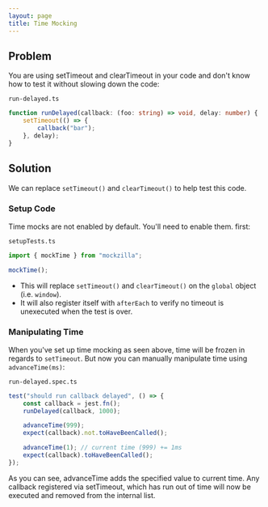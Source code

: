 ```yaml
---
layout: page
title: Time Mocking
---
```


## Problem

You are using setTimeout and clearTimeout in your code and don't know how to test it without slowing down the code:

`run-delayed.ts`
```TypeScript
function runDelayed(callback: (foo: string) => void, delay: number) {
    setTimeout(() => {
        callback("bar");
    }, delay);
}
```

## Solution

We can replace `setTimeout()` and `clearTimeout()` to help test this code.

### Setup Code

Time mocks are not enabled by default. You'll need to enable them. first:

`setupTests.ts`
```TypeScript
import { mockTime } from "mockzilla";

mockTime();
```

- This will replace `setTimeout()` and `clearTimeout()` on the `global` object (i.e. `window`).
- It will also register itself with `afterEach` to verify no timeout is unexecuted when the test is over.

### Manipulating Time

When you've set up time mocking as seen above, time will be frozen in regards to `setTimeout`.
But now you can manually manipulate time using `advanceTime(ms)`:

`run-delayed.spec.ts`
```TypeScript
test("should run callback delayed", () => {
    const callback = jest.fn();
    runDelayed(callback, 1000);

    advanceTime(999);
    expect(callback).not.toHaveBeenCalled();

    advanceTime(1); // current time (999) += 1ms
    expect(callback).toHaveBeenCalled();
});
```

As you can see, advanceTime adds the specified value to current time. Any callback registered via setTimeout, which has run out of time will now be executed and removed from the internal list.
